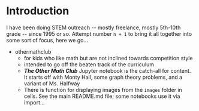 # Introduction

I have been doing STEM outreach -- mostly freelance, mostly 5th-10th grade -- since 1995 or so. Attempt number `n + 1` to bring it all 
together into some sort of focus, here we go...

* othermathclub
   * for kids who like math but are not inclined towards competition style
   * intended to go off the beaten track of the curriculum
   * ***The Other Math Club*** Jupyter notebook is the catch-all for content. It starts off with Monty Hall, some graph theory problems, and a variant of Ms. Halfway
   * There is function for displaying images from the `images` folder in cells. See the main README.md file; some notebooks use it via import...




